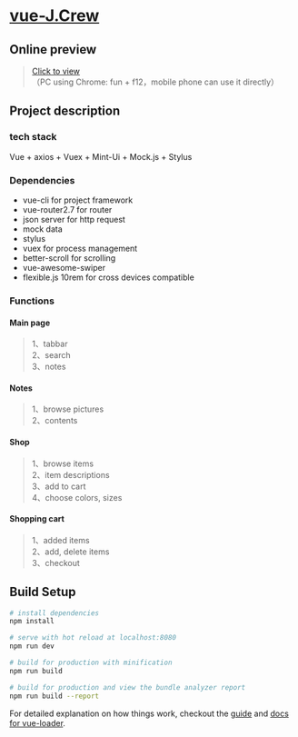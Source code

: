 # [vue-J.Crew](https://wenqiii.github.io/vue-redbk/dist/index.html#/main3)


## Online preview

>[Click to view](https://wenqiii.github.io/vue-redbk/dist/index.html#/main3)<br>
>   （PC using Chrome: fun + f12，mobile phone can use it directly）

## Project description
### tech stack
Vue + axios + Vuex + Mint-Ui + Mock.js + Stylus
### Dependencies
* vue-cli for project framework 
* vue-router2.7 for router
* json server for http request
* mock data
* stylus
* vuex for process management
* better-scroll for scrolling
* vue-awesome-swiper
* flexible.js 10rem for cross devices compatible
### Functions
#### Main page
> 1、tabbar<br>
> 2、search<br>
> 3、notes<br>
#### Notes
> 1、browse pictures<br>
> 2、contents<br>
#### Shop
> 1、browse items<br>
> 2、item descriptions<br>
> 3、add to cart<br>
> 4、choose colors, sizes<br>
#### Shopping cart
> 1、added items<br>
> 2、add, delete items<br>
> 3、checkout<br>

## Build Setup

``` bash
# install dependencies
npm install

# serve with hot reload at localhost:8080
npm run dev

# build for production with minification
npm run build

# build for production and view the bundle analyzer report
npm run build --report
```

For detailed explanation on how things work, checkout the [guide](http://vuejs-templates.github.io/webpack/) and [docs for vue-loader](http://vuejs.github.io/vue-loader).

